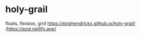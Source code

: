 # holy-grail
floats, flexbox, grid
https://ezgihendrickx.github.io/holy-grail/
/https://ezgi.netlify.app/
